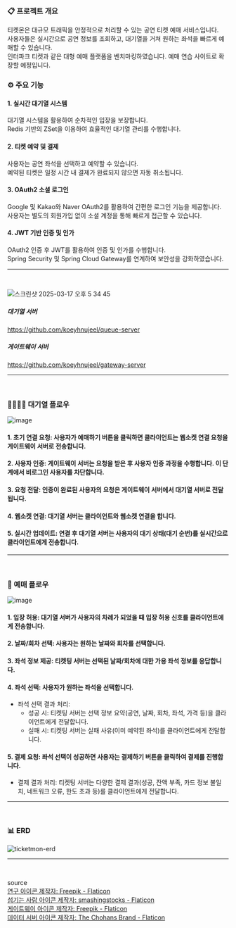 ### 📋 프로젝트 개요

티켓몬은 대규모 트래픽을 안정적으로 처리할 수 있는 공연 티켓 예매 서비스입니다. <br/>
사용자들은 실시간으로 공연 정보를 조회하고, 대기열을 거쳐 원하는 좌석을 빠르게 예매할 수 있습니다. <br/>
인터파크 티켓과 같은 대형 예매 플랫폼을 벤치마킹하였습니다. 예매 연습 사이트로 확장할 예정입니다. <br/>

### ⚙️ 주요 기능

#### 1. 실시간 대기열 시스템

대기열 시스템을 활용하여 순차적인 입장을 보장합니다. <br/>
Redis 기반의 ZSet을 이용하여 효율적인 대기열 관리를 수행합니다.

#### 2. 티켓 예약 및 결제

사용자는 공연 좌석을 선택하고 예약할 수 있습니다. <br>
예약된 티켓은 일정 시간 내 결제가 완료되지 않으면 자동 취소됩니다.

#### 3. OAuth2 소셜 로그인

Google 및 Kakao와 Naver OAuth2를 활용하여 간편한 로그인 기능을 제공합니다. <br/>
사용자는 별도의 회원가입 없이 소셜 계정을 통해 빠르게 접근할 수 있습니다.

#### 4. JWT 기반 인증 및 인가

OAuth2 인증 후 JWT를 활용하여 인증 및 인가를 수행합니다. <br/>
Spring Security 및 Spring Cloud Gateway를 연계하여 보안성을 강화하였습니다.
***
<br/>

![스크린샷 2025-03-17 오후 5 34 45](https://github.com/user-attachments/assets/af3ecdc9-875e-4b83-ba0b-e2b693f24a95)

##### 대기열 서버
https://github.com/koeyhnujeel/queue-server

##### 게이트웨이 서버
https://github.com/koeyhnujeel/gateway-server
***
<br/>

### 🚶‍♂️🚶‍♀️ 대기열 플로우
![image](https://github.com/user-attachments/assets/194a106e-ebf4-4d75-afca-49cb3852e6d2)

#### 1. 초기 연결 요청: 사용자가 예매하기 버튼을 클릭하면 클라이언트는 웹소켓 연결 요청을 게이트웨이 서버로 전송합니다.
#### 2. 사용자 인증: 게이트웨이 서버는 요청을 받은 후 사용자 인증 과정을 수행합니다. 이 단계에서 비로그인 사용자를 차단합니다.
#### 3. 요청 전달: 인증이 완료된 사용자의 요청은 게이트웨이 서버에서 대기열 서버로 전달됩니다.
#### 4. 웹소켓 연결: 대기열 서버는 클라이언트와 웹소켓 연결을 합니다.
#### 5. 실시간 업데이트: 연결 후 대기열 서버는 사용자의 대기 상태(대기 순번)를 실시간으로 클라이언트에게 전송합니다.
***
<br/>

### 🎫 예매 플로우
![image](https://github.com/user-attachments/assets/e591c156-8f5b-4527-be35-40f226a7542f)

#### 1. 입장 허용: 대기열 서버가 사용자의 차례가 되었을 때 입장 허용 신호를 클라이언트에게 전송합니다.
#### 2. 날짜/회차 선택: 사용자는 원하는 날짜와 회차를 선택합니다.
#### 3. 좌석 정보 제공: 티켓팅 서버는 선택된 날짜/회차에 대한 가용 좌석 정보를 응답합니다.
#### 4. 좌석 선택: 사용자가 원하는 좌석을 선택합니다.
- 좌석 선택 결과 처리:
  - 성공 시: 티켓팅 서버는 선택 정보 요약(공연, 날짜, 회차, 좌석, 가격 등)을 클라이언트에게 전달합니다.
  - 실패 시: 티켓팅 서버는 실패 사유(이미 예약된 좌석)를 클라이언트에게 전달합니다.
#### 5. 결제 요청: 좌석 선택이 성공하면 사용자는 결제하기 버튼을 클릭하여 결제를 진행합니다.
- 결제 결과 처리: 티켓팅 서버는 다양한 결제 결과(성공, 잔액 부족, 카드 정보 불일치, 네트워크 오류, 한도 초과 등)를 클라이언트에게 전달합니다.
***
<br/>

### 📊 ERD
![ticketmon-erd](https://github.com/user-attachments/assets/5ad5c321-9266-4341-8272-5e6343d2fc45)
***
<br/>

source <br/>
<a href="https://www.flaticon.com/kr/free-icons/" title="연구 아이콘">연구 아이콘 제작자: Freepik - Flaticon</a> <br/>
<a href="https://www.flaticon.com/kr/free-icons/-" title="섬기는 사람 아이콘">섬기는 사람 아이콘 제작자: smashingstocks - Flaticon</a> <br/>
<a href="https://www.flaticon.com/kr/free-icons/" title="게이트웨이 아이콘">게이트웨이 아이콘 제작자: Freepik - Flaticon</a> <br/>
<a href="https://www.flaticon.com/kr/free-icons/-" title="데이터 서버 아이콘">데이터 서버 아이콘 제작자: The Chohans Brand - Flaticon</a>
